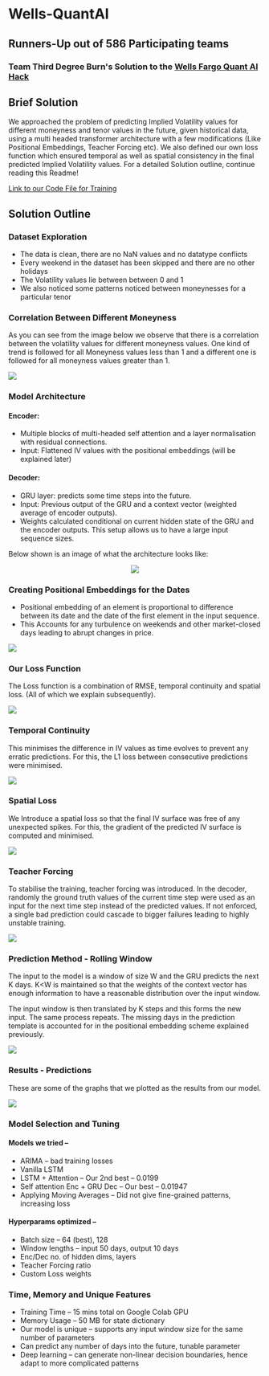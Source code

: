 # Wells-QuantAI
## Runners-Up out of 586 Participating teams
### Team Third Degree Burn's Solution to the [Wells Fargo Quant AI Hack](https://dare2compete.com/hackathon/wells-fargo-quantitative-ai-hackathon-shaastra-2022-indian-institute-of-technology-iit-madras-248431)

## Brief Solution
We approached the problem of predicting Implied Volatility values for different moneyness and tenor values in the future, given historical data, using a multi headed transformer architecture with a few modifications (Like Positional Embeddings, Teacher Forcing etc). We also defined our own loss function which ensured temporal as well as spatial consistency in the final predicted Implied Volatility values. For a detailed Solution outline, continue reading this Readme!

[Link to our Code File for Training](https://nbviewer.org/github/AdityaDas-IITM/Wells-QuantAI/blob/main/Wells_QuantAI_Transformer_Encoder_With_Plots.ipynb)

## Solution Outline

### Dataset Exploration
- The data is clean, there are no NaN values and no datatype conflicts
- Every weekend in the dataset has been skipped and there are no other holidays
- The Volatility values lie between between 0 and 1
- We also noticed some patterns noticed between moneynesses for a particular tenor

### Correlation Between Different Moneyness

As you can see from the image below we observe that there is a correlation between the volatility values for different moneyness values. One kind of trend is followed for all Moneyness values less than 1 and a different one is followed for all moneyness values greater than 1.


![](Assets/Moneyness_2M.png)

### Model Architecture
#### Encoder: 
- Multiple blocks of multi-headed self attention and a layer normalisation with residual connections. 
- Input: Flattened IV values with the positional embeddings (will be explained later)
#### Decoder: 
- GRU layer: predicts some time steps into the future. 
- Input: Previous output of the GRU and a context vector (weighted average of encoder outputs). 
- Weights calculated conditional on current hidden state of the GRU and the encoder outputs. This setup allows us to have a large input sequence sizes.

Below shown is an image of what the architecture looks like:
<p align="center">
  <img src="https://github.com/AdityaDas-IITM/Wells-QuantAI/blob/main/Assets/Model.png" />
</p>

### Creating Positional Embeddings for the Dates
- Positional embedding of an element is proportional to difference between its date and the date of the first element in the input sequence. 
- This Accounts for any turbulence on weekends and other market-closed days leading to abrupt changes in price.

![](Assets/Positional_Embeddings.png)

### Our Loss Function
The Loss function is a combination of RMSE, temporal continuity and spatial loss. (All of which we explain subsequently).

![](Assets/Loss_fns.png)

### Temporal Continuity
This minimises the difference in IV values as time evolves to prevent any erratic predictions. For this, the L1 loss between consecutive predictions were minimised.

![](Assets/Temporal_loss.png)

### Spatial Loss
We Introduce a spatial loss so that the final IV surface was free of any unexpected spikes. For this, the gradient of the predicted IV surface is computed and minimised.

![](Assets/Spatial_Loss.png)

### Teacher Forcing
To stabilise the training, teacher forcing was introduced. In the decoder, randomly the ground truth values of the current time step were used as an input for the next time step instead of the predicted values.  If not enforced, a single bad prediction could cascade to bigger failures leading to highly unstable training.

![](Assets/Teacher_Forcing.png)

### Prediction Method - Rolling Window
The input to the model is a window of size W and the GRU predicts the next K days. K<W is maintained so that the weights of the context vector has enough information to have a reasonable distribution over the input window.

The input window is then translated by K steps and this forms the new input. The same process repeats. The missing days in the prediction template is accounted for in the positional embedding scheme explained previously.

![](Assets/Sliding_Window.png)
                                                                                       
### Results - Predictions
These are some of the graphs that we plotted as the results from our model.

![](Assets/Preds.png)
                       
### Model Selection and Tuning
#### Models we tried –
- ARIMA – bad training losses
- Vanilla LSTM
- LSTM + Attention – Our 2nd best – 0.0199
- Self attention Enc + GRU Dec – Our best – 0.01947
- Applying Moving Averages – Did not give fine-grained patterns, increasing loss

#### Hyperparams optimized –
- Batch size – 64 (best), 128 
- Window lengths – input 50 days, output 10 days
- Enc/Dec no. of hidden dims, layers
- Teacher Forcing ratio
- Custom Loss weights

### Time, Memory and Unique Features
- Training Time – 15 mins total on Google Colab GPU
- Memory Usage – 50 MB for state dictionary
- Our model is unique – supports any input window size for the same number of parameters
- Can predict any number of days into the future, tunable parameter
- Deep learning – can generate non-linear decision boundaries, hence adapt to more complicated patterns
                                                                                       
